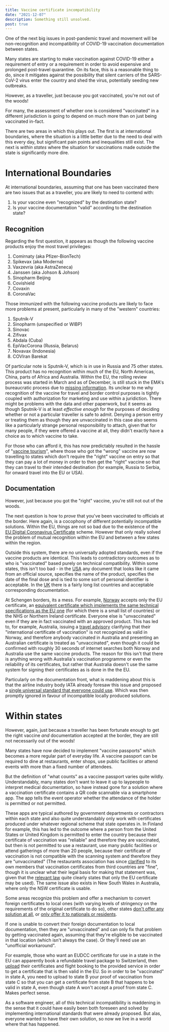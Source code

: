 ```yaml
---
title: Vaccine certificate incompatibility
date: "2021-12-07"
description: Something still unsolved.
post: true
---
```


One of the next big issues in post-pandemic travel and movement will be
non-recognition and incompatibility of COVID-19 vaccination documentation between states.

Many states are starting to make vaccination against COVID-19
either a requirement of entry or a requirement in order to avoid
expensive and prolonged post-travel quarantine. On its face,
this is a reasonable thing to do, since it mitigates against
the possibility that silent carriers of the SARS-CoV-2 virus
enter the country and shed the virus, potentially seeding
new outbreaks. 

However, as a traveller, just because you got vaccinated, you're not out of the woods!

For many, the assessment of whether
one is considered "vaccinated" in a different jurisdiction
is going to depend on much more than on just being vaccinated in-fact.

There are two areas in which this plays out. The first is at international boundaries, where
the situation is a little better due to the need to deal with this every day, but significant
pain points and inequalities still exist. The next is *within states* where the situation for vaccinations made outside the state is significantly more dire.

# International Boundaries

At international boundaries, assuming that one has been
vaccinated there are two issues that as a traveller, you are
likely to need to contend with:

 1. Is your vaccine even "recognized" by the destination state?
 2. Is your vaccine documentation "valid" according to the destination state?

## Recognition

Regarding the first question, it appears as though the following
vaccine products enjoy the most travel privileges:

 1. Comirnaty (aka Pfizer-BionTech)
 2. Spikevax (aka Moderna)
 3. Vaxzevria (aka AstraZeneca)
 4. Janssen (aka Johson & Johson)
 5. Sinopharm Beijing
 6. Covishield
 7. Covaxin
 8. CoronaVac

Those immunized with the following vaccine products are likely to
face more problems at present, particularly in many of the "western" countries:

 1. Sputnik-V
 2. Sinopharm (unspecified or WIBP)
 3. Sinovac
 4. Zifivax
 5. Abdala (Cuba)
 6. EpiVacCorona (Russia, Belarus)
 7. Novavax (Indonesia)
 8. COVIran Barekat

Of particular note is Sputnik-V, which is in use in Russia and 75 other states. This product has no recognition within much of the EU,
North Americas, China, parts of Africa
and Australia. Within the EU, the rolling
review process was started in March and
as of December, is still stuck in the EMA's
bureaucratic process due to [missing information](https://www.reuters.com/world/europe/exclusive-eu-decision-russias-sputnik-v-shot-impossible-this-year-source-2021-10-21/).
Its unclear to me why recognition of the vaccine for travel and border 
control purposes is tightly coupled with authorization for marketing and use 
within a juridiction. There might be problems with the data and other 
paperwork, but it seems as though Sputnik-V is at least *effective enough*
for the purposes of deciding whether or not a particular traveller is safe
to admit. Denying a person entry or treating them as though they are
 unvaccinated in this case also seems like a particularly strange personal
responsibility to attach, given that for many people, if they were offered
a vaccine at all, they didn't exactly have a choice as to which vaccine to
 take.

For those who can afford it, this has now predictably resulted in the
hassle of "[vaccine tourism](https://www.reuters.com/world/europe/russian-vaccine-tourists-travel-serbia-pfizer-shot-2021-10-15/)", where 
those who got the "wrong" vaccine are now travelling to states which
don't require the "right" vaccine on entry so that they can pay a lot of
money in order to then get the "right" vaccine so that they can travel to
 their intended destination (for example, Russia to Serbia, for onward travel
into the EU or USA).

## Documentation

However, just because you got the "right" vaccine, you're still not out of
the woods.

The next question is how to *prove* that you've been vaccinated to
officials at the border. Here again, is a cocophony of different
potentially incompatible solutions. Within the EU, things are not so
bad due to the existence of the [EU Digital Coronavirus Certificate](https://ec.europa.eu/info/live-work-travel-eu/coronavirus-response/safe-covid-19-vaccines-europeans/eu-digital-covid-certificate_en)
scheme. However that only really solved the problem of mutual recognition
within the EU and between a few states within the region.

Outside this system, there are no universally adopted standards, even
if the vaccine products are identical. This leads to contradictory outcomes
as to who is "vaccinated" based purely on technical compatibility. Within
some states, this isn't too bad - in the
[USA](https://www.cdc.gov/coronavirus/2019-ncov/travelers/proof-of-vaccination.html#covid-vaccines) any document that looks
like it came from an official source, specifies the name of the product,
specifies the date of the final dose and is tied to some sort of personal identifier is acceptable. In the [UK](https://www.gov.uk/guidance/countries-with-approved-covid-19-vaccination-programmes-and-proof-of-vaccination)
there is a fairly long list countries and
acceptable corresponding documentation.

At Schengen borders, its a mess.
For example, [Norway](https://www.regjeringen.no/en/topics/koronavirus-covid-19/travel-to-norway/id2791503/?expand=factbox2871368)
accepts only the EU certificate, an [equivalent certificate which implements the same technical specifications as the EU one](https://ec.europa.eu/info/publications/commission-implementing-decisions-eu-equivalence-covid-19-certificates-issued-non-eu-countries_fi) (for which there
is a small list of countries) or the NHS or Northern Ireland
certificate. Everyone else is "unvaccinated" even if they
are in fact vaccinated with an approved product. This
has led to, for example, Australia, issuing a [travel advisory](https://www.smartraveller.gov.au/destinations/europe/norway)
clarifying that their "international certificate of vaccination" is not 
recognized as valid in Norway, and therefore anybody vaccinated in Australia and presenting
an Australian certificate is treated as "unvaccinated", even though it could be confirmed with
roughly 30 seconds of internet searches both Norway and Australia use the
same vaccine products. The reason for this isn't that there is anything
wrong with Australia's vaccination programme or even the reliability
of its certificates, but rather that Australia doesn't use the same
system for signing their certificates as is done in the the EU.

Particularly on the documentation front, what is maddening about this is
that the airline industry body IATA already foresaw this issue and proposed
a [single universal standard that everyone could use](https://www.iata.org/en/programs/passenger/travel-pass/). Which was then promptly ignored in
favour of incompatible locally produced solutions.


# Within states

However, again, just because a traveller has been fortunate enough to
get the right vaccine *and* documentation accepted at the border,
they are still not necessarily out of the woods!

Many states have now decided to implement "vaccine passports" which
becomes a more regular part of everyday life. A vaccine passport
can be required to dine at restaurants, enter shops,
use public facilities or attend
events with more than a fixed number of attendees.

But the definition of "what counts" as a vaccine passport varies
quite wildly. Understandably, many states don't want to leave it up
to laypeople to interpret medical documentation, so have instead gone
for a solution where a vaccination certificate contains a QR code
scannable via a smartphone app. The app tells the event operator whether
the attendance of the holder is permitted or not permitted.

These apps are typical authored by government departments or contractors
within each state and also quite understandably only work with certificates
produced under whatever regional scheme that state operates in. In
Finland for example, this has led to the outcome where a person from
the United States or United Kingdom is permitted to enter the country
because their certificate of vaccination was "reliable" and therefore
they are vaccinated, but then is
not permitted to use a restaurant, use many public facilities or
attend gatherings of more than 20 people, because their certificate
of vaccination is not compatible with the scanning system and therefore they are "unvaccinated" (The restaurants association has since [clarified](https://www.mara.fi/ajankohtaista/jasenohjeet/kolmansista-maista-tulevien-matkailijoiden-koronatodistukset-kelpaavat-tuoreen-linjauksen-mukaan-koronapassiksi.html) to its own members that vaccination certificates
from third countries are "fine", though it is unclear what their legal
basis for making that statement was, given that the [relevant law](https://finlex.fi/fi/laki/ajantasa/2016/20161227#L6P58i) quite clearly states that only
the EU certificate may be used). The same issue also exists in
New South Wales in Australia, where only the NSW certificate is usable.

Some areas recognize this problem and offer a mechanism
to convert foreign certificates to local ones (with varying levels of
stringency on the requirements of the original certificate to do so),
other states [don't offer any solution at all](https://www.espoo.fi/en/news/2021/11/capital-region-municipalities-do-not-issue-eu-covid-certificates-vaccines-administered-abroad), or [only offer it to nationals or residents](https://www.servicesaustralia.gov.au/individuals/subjects/getting-help-during-coronavirus-covid-19/covid-19-vaccinations/how-get-help-proof/help-adding-overseas-vaccinations).

If one is unable to
convert their foreign documentation to local documentation, then
they are "unvaccinated" and can only fix that problem by getting vaccinated again, assuming
that they're eligible to be vaccinated in that location (which isn't always the case). Or they'll need use an "unofficial workaround".

For example, those who want
an EUDCC certificate for use in a state in the EU can apparently book
a refundable travel package to Switzerland, then
[upload](https://www.covidcertificate-form.admin.ch/foreign) their certificates
and flight booking to the provided service in order to get a certificate
that is then valid in the EU. So in order to be "vaccinated" in
state A, you need to upload to state B your proof of vaccination
from state C so that you can get a certificate from state B that happens to 
be valid in state A, even though state A won't accept a proof from state C.
Makes perfect sense.

As a software engineer, all of this technical incompatibility is maddening 
in the sense that it could have easily been both foreseen and solved by implementing international standards that were already proposed. But alas,
everyone wanted to have their own solution, so now we live in a world where 
that has happened.